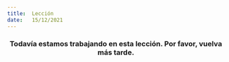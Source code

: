 ```yaml
---
title:  Lección
date:   15/12/2021
---
```


### <center>Todavía estamos trabajando en esta lección. Por favor, vuelva más tarde.</center>